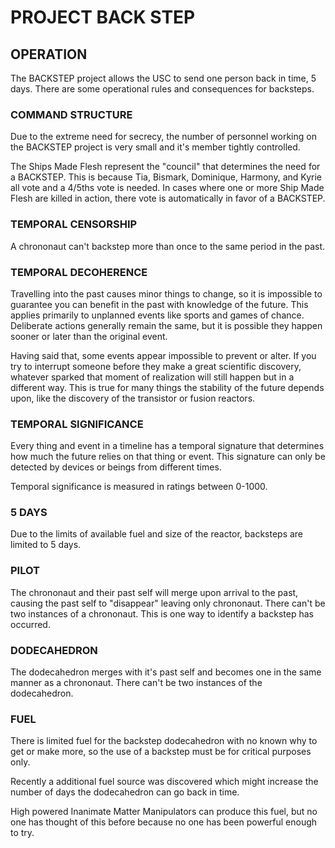# PROJECT BACK STEP

## OPERATION
The BACKSTEP project allows the USC to send one person back in time, 5 days. There are some operational rules and consequences for backsteps.

### COMMAND STRUCTURE
Due to the extreme need for secrecy, the number of personnel working on the BACKSTEP project is very small and it's member tightly controlled.

The Ships Made Flesh represent the "council" that determines the need for a BACKSTEP. This is because Tia, Bismark, Dominique, Harmony, and Kyrie all vote and a 4/5ths vote is needed. In cases where one or more Ship Made Flesh are killed in action, there vote is automatically in favor of a BACKSTEP. 


### TEMPORAL CENSORSHIP
A chrononaut can't backstep more than once to the same period in the past.

### TEMPORAL DECOHERENCE
Travelling into the past causes minor things to change, so it is impossible to guarantee you can benefit in the past with knowledge of the future. This applies primarily to unplanned events like sports and games of chance. Deliberate actions generally remain the same, but it is possible they happen sooner or later than the original event.

Having said that, some events appear impossible to prevent or alter. If you try to interrupt someone before they make a great scientific discovery, whatever sparked that moment of realization will still happen but in a different way. This is true for many things the stability of the future depends upon, like the discovery of the transistor or fusion reactors.

### TEMPORAL SIGNIFICANCE
Every thing and event in a timeline has a temporal signature that determines how much the future relies on that thing or event. This signature can only be detected by devices or beings from different times.

Temporal significance is measured in ratings between 0-1000.

### 5 DAYS
Due to the limits of available fuel and size of the reactor, backsteps are limited to 5 days.

### PILOT
The chrononaut and their past self will merge upon arrival to the past, causing the past self to "disappear" leaving only chrononaut. There can't be two instances of a chrononaut. This is one way to identify a backstep has occurred.

### DODECAHEDRON
The dodecahedron merges with it's past self and becomes one in the same manner as a chrononaut. There can't be two instances of the dodecahedron.

### FUEL
There is limited fuel for the backstep dodecahedron with no known why to get or make more, so the use of a backstep must be for critical purposes only.

Recently a additional fuel source was discovered which might increase the number of days the dodecahedron can go back in time.

High powered Inanimate Matter Manipulators can produce this fuel, but no one has thought of this before because no one has been powerful enough to try.